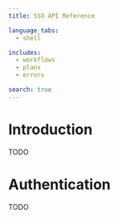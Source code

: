 ```yaml
---
title: SSO API Reference

language_tabs:
  - shell

includes:
  - workflows
  - plans
  - errors

search: true
---
```


# Introduction

TODO

# Authentication

TODO
